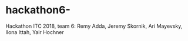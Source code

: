 # hackathon6-
Hackathon ITC 2018, team 6: Remy Adda, Jeremy Skornik, Ari Mayevsky, Ilona Ittah, Yair Hochner
